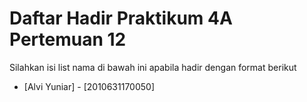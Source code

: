 # Daftar Hadir Praktikum 4A Pertemuan 12
Silahkan isi list nama di bawah ini apabila hadir dengan format berikut

- [Alvi Yuniar] - [2010631170050]
